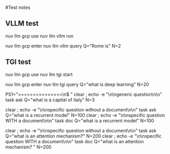 #Test notes

## VLLM test

nuv llm gcp use
nuv llm vllm run

nuv llm gcp enter
nuv llm vllm query Q="Rome is" N=2


## TGI test

nuv llm gcp use
nuv llm tgi start

nuv llm gcp enter
nuv llm tgi query Q="what is deep learning" N=20

PS1="===============\n\$ "
clear ; echo -e "\n\ngeneric question\n\n"
task ask Q="what is a capital of italy" N=3

clear ; echo -e "\n\nspecific question without a document\n\n"
task ask Q="what is a recurrent model" N=100
clear ; echo -e "\n\nspecific question WITH a document\n\n"
task doc Q="what is a recurrent model" N=100

clear ; echo -e "\n\nspecific question without a document\n\n"
task ask Q="what is an attention mechanism?" N=200
clear ; echo -e "\n\nspecific question WITH a document\n\n"
task doc Q="what is an attention mechanism? " N=200


